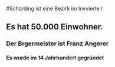 #Schärding ist eine Bezirk im Invvierte l
## Es hat 50.000 Einwohner. 
### Der Brgermeister ist Franz Angerer
#### Es wurde im 14 Jahrhundert gegründet


